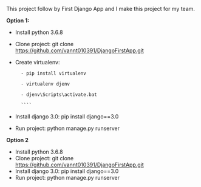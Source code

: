 This project follow by First Django App and I make this project for my team.

**Option 1:**

- Install python 3.6.8
- Clone project: git clone https://github.com/vannt010391/DjangoFirstApp.git
- Create virtualenv: 
        
        
        - pip install virtualenv
        
        - virtualenv djenv
        
        - djenv\Scripts\activate.bat
        
        ````
- Install django 3.0:         pip install django==3.0
- Run project:         python manage.py runserver

**Option 2**

- Install python 3.6.8
- Clone project: git clone https://github.com/vannt010391/DjangoFirstApp.git
- Install django 3.0:         pip install django==3.0
- Run project:         python manage.py runserver
